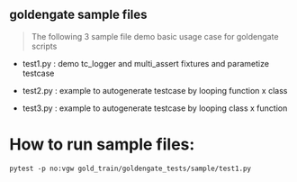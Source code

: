 ## goldengate sample files

> The following 3 sample file demo basic usage case for goldengate scripts


- test1.py : demo tc_logger and multi_assert fixtures and parametize testcase

- test2.py : example to autogenerate testcase by looping function x class

- test3.py : example to autogenerate testcase by looping class x function


# How to run sample files:
```
pytest -p no:vgw gold_train/goldengate_tests/sample/test1.py

```

